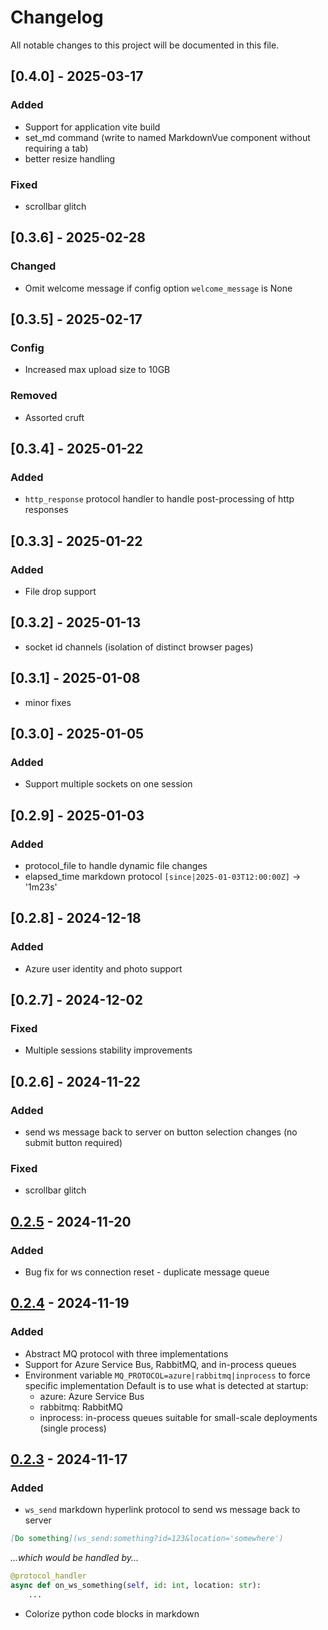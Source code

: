 # Changelog

All notable changes to this project will be documented in this file.

## [0.4.0] - 2025-03-17

### Added
- Support for application vite build
- set_md command (write to named MarkdownVue component without requiring a tab)
- better resize handling

### Fixed
- scrollbar glitch

## [0.3.6] - 2025-02-28

### Changed
- Omit welcome message if config option `welcome_message` is None

## [0.3.5] - 2025-02-17

### Config
- Increased max upload size to 10GB

### Removed
- Assorted cruft

## [0.3.4] - 2025-01-22

### Added
- `http_response` protocol handler to handle post-processing of http responses

## [0.3.3] - 2025-01-22

### Added
- File drop support

## [0.3.2] - 2025-01-13

- socket id channels (isolation of distinct browser pages)

## [0.3.1] - 2025-01-08

- minor fixes

## [0.3.0] - 2025-01-05

### Added
- Support multiple sockets on one session

## [0.2.9] - 2025-01-03

### Added
- protocol_file to handle dynamic file changes
- elapsed_time markdown protocol `[since|2025-01-03T12:00:00Z]` -> '1m23s'

## [0.2.8] - 2024-12-18

### Added
- Azure user identity and photo support

## [0.2.7] - 2024-12-02

### Fixed
- Multiple sessions stability improvements

## [0.2.6] - 2024-11-22

### Added
- send ws message back to server on button selection changes (no submit button required)

### Fixed
- scrollbar glitch

## [0.2.5] - 2024-11-20

### Added
- Bug fix for ws connection reset - duplicate message queue

## [0.2.4] - 2024-11-19

### Added
- Abstract MQ protocol with three implementations
- Support for Azure Service Bus, RabbitMQ, and in-process queues
- Environment variable `MQ_PROTOCOL=azure|rabbitmq|inprocess` to force specific implementation
    Default is to use what is detected at startup:
    - azure: Azure Service Bus
    - rabbitmq: RabbitMQ
    - inprocess: in-process queues suitable for small-scale deployments (single process)

## [0.2.3] - 2024-11-17

### Added
- `ws_send` markdown hyperlink protocol to send ws message back to server

``` markdown
[Do something](ws_send:something?id=123&location='somewhere')
```
*...which would be handled by...*

```python
@protocol_handler
async def on_ws_something(self, id: int, location: str):
    ...
```

- Colorize python code blocks in markdown

[0.2.5]: https://github.com/kenseehart/agi.green/compare/v0.2.4...v0.2.5
[0.2.4]: https://github.com/kenseehart/agi.green/compare/v0.2.3...v0.2.4
[0.2.3]: https://github.com/kenseehart/agi.green/compare/v0.2.2...v0.2.3
